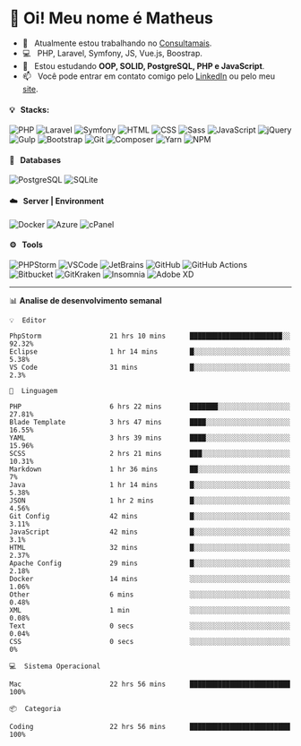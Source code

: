 # 👋 Oi! Meu nome é Matheus

- 🔭 &nbsp; Atualmente estou trabalhando no [Consultamais](https://consultamais.com.br/).
- 💻 &nbsp; PHP, Laravel, Symfony, JS, Vue.js, Boostrap.
- 🌱 &nbsp; Estou estudando **OOP, SOLID, PostgreSQL, PHP e JavaScript**.
- 📫 &nbsp; Você pode entrar em contato comigo pelo [LinkedIn](https://www.linkedin.com/in/matheuscamargoxavier/) ou pelo meu [site](https://matheuscamargo.co).

#### 💡 &nbsp; Stacks:
![PHP](https://img.shields.io/badge/-PHP-777BB4?&logo=php&logoColor=FFFFFF)
![Laravel](https://img.shields.io/badge/-Laravel-FF2D20?&logo=laravel&logoColor=FFFFFF)
![Symfony](https://img.shields.io/badge/-Symfony-000000?&logo=symfony&logoColor=FFFFFF)
![HTML](https://img.shields.io/badge/-HTML-E34F26?&logo=html5&logoColor=FFFFFF)
![CSS](https://img.shields.io/badge/-CSS-1572B6?&logo=css3&logoColor=FFFFFF)
![Sass](https://img.shields.io/badge/-Sass-CC6699?&logo=sass&logoColor=FFFFFF)
![JavaScript](https://img.shields.io/badge/-JavaScript-F7DF1E?&logo=javascript&logoColor=FFFFFF)
![jQuery](https://img.shields.io/badge/-jQuery-0769AD?&logo=jquery&logoColor=FFFFFF)
![Gulp](https://img.shields.io/badge/-Gulp-CF4647?&logo=gulp&logoColor=FFFFFF)
![Bootstrap](https://img.shields.io/badge/-Bootstrap-7952B3?&logo=bootstrap&logoColor=FFFFFF)
![Git](https://img.shields.io/badge/-Git-F05032?&logo=git&logoColor=FFFFFF)
![Composer](https://img.shields.io/badge/-Composer-885630?&logo=composer&logoColor=FFFFFF)
![Yarn](https://img.shields.io/badge/-Yarn-2C8EBB?&logo=yarn&logoColor=FFFFFF)
![NPM](https://img.shields.io/badge/-npm-CB3837?&logo=npm&logoColor=FFFFFF)

#### 💾 &nbsp; Databases
![PostgreSQL](https://img.shields.io/badge/-PostgreSQL-336791?&logo=PostgreSQL&logoColor=FFFFFF)
![SQLite](https://img.shields.io/badge/-SQLite-003B57?&logo=SQLite&logoColor=FFFFFF)

#### ☁️ &nbsp; Server | Environment
![Docker](https://img.shields.io/badge/-Docker-2496ED?&logo=docker&logoColor=FFFFFF)
![Azure](https://img.shields.io/badge/-Azure-0089D6?&logo=microsoft%20azure&logoColor=FFFFFF)
![cPanel](https://img.shields.io/badge/-cPanel-FF6C2C?&logo=cpanel&logoColor=FFFFFF)

#### ⚙️ &nbsp; Tools
![PHPStorm](https://img.shields.io/badge/-PHPStorm-000000?&logo=PHPStorm&logoColor=FFFFFF)
![VSCode](https://img.shields.io/badge/-VSCode-007ACC?&logo=Visual%20Studio%20Code&logoColor=FFFFFF) 
![JetBrains](https://img.shields.io/badge/-JetBrains-000000?&logo=jetbrains&logoColor=FFFFFF) 
![GitHub](https://img.shields.io/badge/-GitHub-181717?&logo=github&logoColor=FFFFFF) 
![GitHub Actions](https://img.shields.io/badge/-GitHub%20Actions-181717?&logo=GitHub%20Actions&logoColor=FFFFFF) 
![Bitbucket](https://img.shields.io/badge/-Bitbucket-0052CC?&logo=bitbucket&logoColor=FFFFFF)
![GitKraken](https://img.shields.io/badge/-GitKraken-179287?&logo=GitKraken&logoColor=FFFFFF)
![Insomnia](https://img.shields.io/badge/-Insomnia-5849BE?&logo=Insomnia&logoColor=FFFFFF)
![Adobe XD](https://img.shields.io/badge/-Adobe%20XD-FF61F6?&logo=adobe%20xd&logoColor=FFFFFF) 
_______

📊  **Analise de desenvolvimento semanal**
```text
💡  Editor

PhpStorm                 21 hrs 10 mins      ███████████████████████░░     92.32%
Eclipse                  1 hr 14 mins        █░░░░░░░░░░░░░░░░░░░░░░░░      5.38%
VS Code                  31 mins             █░░░░░░░░░░░░░░░░░░░░░░░░       2.3%
```
```text
💬  Linguagem

PHP                      6 hrs 22 mins       ███████░░░░░░░░░░░░░░░░░░     27.81%
Blade Template           3 hrs 47 mins       ████░░░░░░░░░░░░░░░░░░░░░     16.55%
YAML                     3 hrs 39 mins       ████░░░░░░░░░░░░░░░░░░░░░     15.96%
SCSS                     2 hrs 21 mins       ███░░░░░░░░░░░░░░░░░░░░░░     10.31%
Markdown                 1 hr 36 mins        ██░░░░░░░░░░░░░░░░░░░░░░░         7%
Java                     1 hr 14 mins        █░░░░░░░░░░░░░░░░░░░░░░░░      5.38%
JSON                     1 hr 2 mins         █░░░░░░░░░░░░░░░░░░░░░░░░      4.56%
Git Config               42 mins             █░░░░░░░░░░░░░░░░░░░░░░░░      3.11%
JavaScript               42 mins             █░░░░░░░░░░░░░░░░░░░░░░░░       3.1%
HTML                     32 mins             █░░░░░░░░░░░░░░░░░░░░░░░░      2.37%
Apache Config            29 mins             █░░░░░░░░░░░░░░░░░░░░░░░░      2.18%
Docker                   14 mins             ░░░░░░░░░░░░░░░░░░░░░░░░░      1.06%
Other                    6 mins              ░░░░░░░░░░░░░░░░░░░░░░░░░      0.48%
XML                      1 min               ░░░░░░░░░░░░░░░░░░░░░░░░░      0.08%
Text                     0 secs              ░░░░░░░░░░░░░░░░░░░░░░░░░      0.04%
CSS                      0 secs              ░░░░░░░░░░░░░░░░░░░░░░░░░         0%
```
```text
💻  Sistema Operacional

Mac                      22 hrs 56 mins      █████████████████████████       100%
```
```text
📦  Categoria

Coding                   22 hrs 56 mins      █████████████████████████       100%
```
